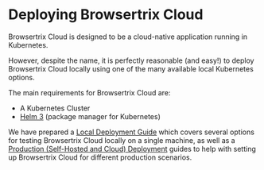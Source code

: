 # Deploying Browsertrix Cloud

Browsertrix Cloud is designed to be a cloud-native application running in Kubernetes.

However, despite the name, it is perfectly reasonable (and easy!) to deploy Browsertrix Cloud locally using one of the many available local Kubernetes options.

The main requirements for Browsertrix Cloud are:

- A Kubernetes Cluster
- [Helm 3](https://helm.sh/) (package manager for Kubernetes)


We have prepared a [Local Deployment Guide](./local) which covers several options for testing Browsertrix Cloud locally on a single machine, as well as a [Production (Self-Hosted and Cloud) Deployment](./production) guides to help with setting up Browsertrix Cloud for different production scenarios.
